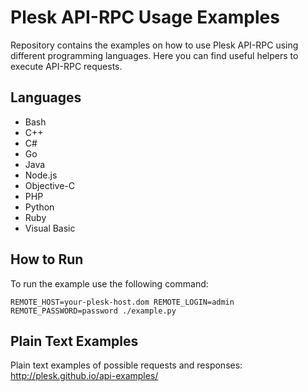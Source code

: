 # Plesk API-RPC Usage Examples

Repository contains the examples on how to use Plesk API-RPC using different programming languages.
Here you can find useful helpers to execute API-RPC requests.

## Languages

  * Bash
  * C++
  * C#
  * Go
  * Java
  * Node.js
  * Objective-C
  * PHP
  * Python
  * Ruby
  * Visual Basic

## How to Run

To run the example use the following command:

`REMOTE_HOST=your-plesk-host.dom REMOTE_LOGIN=admin REMOTE_PASSWORD=password ./example.py`

## Plain Text Examples

Plain text examples of possible requests and responses: http://plesk.github.io/api-examples/
